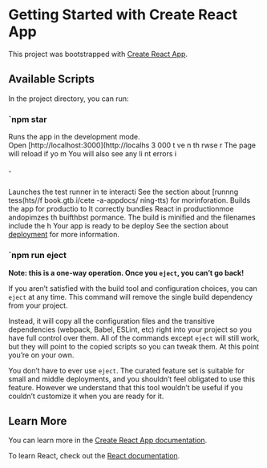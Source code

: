 # Getting Started with Create React App

This project was bootstrapped with [Create React App](https://github.com/facebook/create-react-app).

## Available Scripts 
 
In the project directory, you can run:
### `npm star 
Runs the app in the development mode.  
Open [http://localhost:3000](http://localhs 3 000    t    ve           n th rwse r 
The page will reload if yo m 
You will also see any li nt errors i
### `    
Launches the test runner in te interacti
See the section about [runnng tess(hts//f book.gtb.i/cete -a-appdocs/ ning-tts) for morinforation.
Builds the app for productio to 
It correctly bundles React in productionmoe andopimzes th buifthbst pormance.
The build is minified and the filenames include the h
Your app is ready to be deploy
See the section about [deployment](https://facebook.github.io/create-react-app/docs/deployment) for more information.

### `npm run eject
**Note: this is a one-way operation. Once you `eject`, you can’t go back!**

If you aren’t satisfied with the build tool and configuration choices, you can `eject` at any time. This command will remove the single build dependency from your project.

Instead, it will copy all the configuration files and the transitive dependencies (webpack, Babel, ESLint, etc) right into your project so you have full control over them. All of the commands except `eject` will still work, but they will point to the copied scripts so you can tweak them. At this point you’re on your own.

You don’t have to ever use `eject`. The curated feature set is suitable for small and middle deployments, and you shouldn’t feel obligated to use this feature. However we understand that this tool wouldn’t be useful if you couldn’t customize it when you are ready for it.

## Learn More

You can learn more in the [Create React App documentation](https://facebook.github.io/create-react-app/docs/getting-started).

To learn React, check out the [React documentation](https://reactjs.org/).
